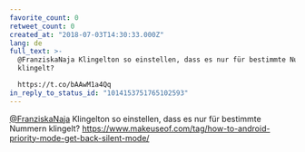 ```yaml
---
favorite_count: 0
retweet_count: 0
created_at: "2018-07-03T14:30:33.000Z"
lang: de
full_text: >-
  @FranziskaNaja Klingelton so einstellen, dass es nur für bestimmte Nummern
  klingelt? 

  https://t.co/bAAwM1a4Qq
in_reply_to_status_id: "1014153751765102593"
---
```


[@FranziskaNaja](https://twitter.com/FranziskaNaja) Klingelton so einstellen,
dass es nur für bestimmte Nummern klingelt?
<https://www.makeuseof.com/tag/how-to-android-priority-mode-get-back-silent-mode/>
